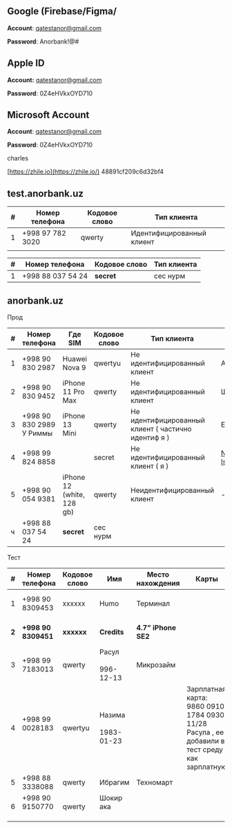 ## **Google (Firebase/Figma/**

**Account**: [qatestanor@gmail.com](mailto:qatestanor@gmail.com)

**Password**: Anorbank!@#

## **Apple ID**

**Account:** [qatestanor@gmail.com](mailto:qatestanor@gmail.com)

**Password**: 0Z4eHVkxOYD710

## **Microsoft Account**

**Account**: [qatestanor@gmail.com](mailto:qatestanor@gmail.com)

**Password**: 0Z4eHVkxOYD710

charles

 [https://zhile.io](https://zhile.io/) 48891cf209c6d32bf4
## test.anorbank.uz

| #   | Номер телефона   | Кодовое слово | Тип клиента               |
| --- | ---------------- | ------------- | ------------------------- |
| 1   | +998 97 782 3020 | qwerty        | Идентифицированный клиент |
|     |                  |               |                           |

| #   | Номер телефона    | Кодовое слово | Тип клиента |
| --- | ----------------- | ------------- | ----------- |
| 1   | +998 88 037 54 24 | **secret**    | сес нурм    |

  

## anorbank.uz

Прод 

| #   | Номер телефона              | Где SIM                   | Кодовое слово | Тип клиента                                         | Имя                                                                                        |
| --- | --------------------------- | ------------------------- | ------------- | --------------------------------------------------- | ------------------------------------------------------------------------------------------ |
| 1   | +998 90  830 2987           | Huawei Nova 9             | qwertyu       | Не идентифицированный клиент                        | Александр                                                                                  |
| 2   | +998 90 830 9452            | iPhone 11 Pro Max         | qwerty        | Не идентифицированный клиент                        | Шерзод                                                                                     |
| 3   | +998 90 830 2989<br>У Риммы | iPhone 13 Mini<br>        | qwerty        | Не идентифицированный клиент ( частично идентиф я ) | Ecosystem                                                                                  |
| 4   | +998 99 824 8858            |                           | secret        | Не идентифицированный клиент ( я )                  | [Nurmuhammad Isayev](https://confluence.anorbank.uz/confluence/display/~n.isayev@hlsys.uz) |
| 5   | +998 90 054 9381            | iPhone 12 (white, 128 gb) | qwerty        | Неидентифицированный клиент                         | -                                                                                          |
| ч   | +998 88 037 54 24           | **secret**                | сес нурм      |                                                     |                                                                                            |

Тест 

| #     | Номер телефона          | Кодовое слово | Имя                      | Место нахождения    | Карты                                                                                                      | Тип клиента                      |
| ----- | ----------------------- | ------------- | ------------------------ | ------------------- | ---------------------------------------------------------------------------------------------------------- | -------------------------------- |
| 1     | +998 90 8309453         | xxxxxx        | Humo                     | Терминал            |                                                                                                            | Не идентифицированный клиент     |
| **2** | **+998 90 8309451**     | **xxxxxx**    | **Credits**              | **4.7” iPhone SE2** |                                                                                                            | **Не идентифицированный клиент** |
| 3     | +998 99 7183013         | qwerty        | Расул<br><br>996-12-13   | Микрозайм           |                                                                                                            | Идентифицированный клиент        |
| 4     | +998 99 0028183<br><br> | qwertyu       | Назима<br><br>1983-01-23 |                     | Зарплатная карта: <br>9860 0910 1784 0930<br>11/28<br>Расула , ее добавили в тест среду как зарплатную<br> | Идентифицированный клиент        |
| 5     | +998 88 3338088         | qwerty        | Ибрагим                  | Техномарт           |                                                                                                            | Идентифицированный клиент        |
| 6     | +998 90 9150770<br><br> | qwerty        | Шокир ака<br><br>        |                     | <br>                                                                                                       | Идентифицированный клиент        |

